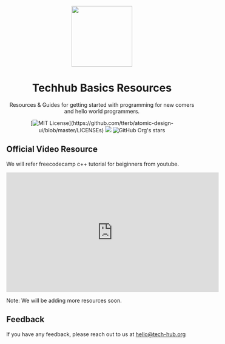 

<div style="text-align:center">

<a href="https://tech-hub.org" target="_blank">
  <br>
  <img align="center" src="https://avatars.githubusercontent.com/u/43721025?s=200&v=4" width="160">
  <br>
</a>

# Techhub Basics Resources
Resources &amp; Guides for getting started with programming for new comers and hello world programmers.

</div>
<div align="center">

[![MIT License](https://img.shields.io/apm/l/atomic-design-ui.svg?)](https://github.com/tterb/atomic-design-ui/blob/master/LICENSEs)
[![](https://img.shields.io/discord/814219041614594078?label=Discord)](https://discord.com/invite/EMEMejk8P5)
![GitHub Org's stars](https://img.shields.io/github/stars/techhub-community?label=Github%20Stars&style=plastic)


</div>

## Official Video Resource

We will refer freecodecamp c++ tutorial for beiginners from youtube.

<iframe width="560" height="315" src="https://www.youtube.com/embed/vLnPwxZdW4Y" title="YouTube video player" frameborder="0" allow="accelerometer; autoplay; clipboard-write; encrypted-media; gyroscope; picture-in-picture" allowfullscreen></iframe>

Note: We will be adding more resources soon.

## Feedback

If you have any feedback, please reach out to us at hello@tech-hub.org





